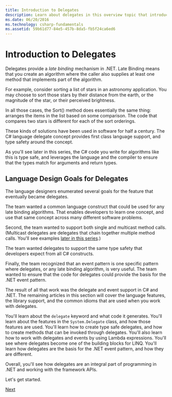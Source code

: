 ```yaml
---
title: Introduction to Delegates
description: Learn about delegates in this overview topic that introduces basic concepts and discusses language design goals for delegates.
ms.date: 06/20/2016
ms.technology: csharp-fundamentals
ms.assetid: 59b61d77-84e5-457b-8da5-fb5f24ca6ed6
---
```


# Introduction to Delegates

Delegates provide a *late binding* mechanism in .NET. Late Binding
means that you create an algorithm where the caller also supplies
at least one method that implements part of the algorithm.

For example, consider sorting a list of stars in an astronomy application.
You may choose to sort those stars by their distance from the earth, or the
magnitude of the star, or their perceived brightness.

In all those cases, the Sort() method does essentially the same thing:
arranges the items in the list based on some comparison. The code that
compares two stars is different for each of the sort orderings.

These kinds of solutions have been used in software for half a century.
The C# language delegate concept provides first class language support,
and type safety around the concept.

As you'll see later in this series, the C# code you write for algorithms
like this is type safe, and leverages the language and the compiler to
ensure that the types match for arguments and return types.

## Language Design Goals for Delegates

The language designers enumerated several goals for the feature that
eventually became delegates.

The team wanted a common language construct that could be used for
any late binding algorithms. That enables developers to learn one
concept, and use that same concept across many different software
problems.

Second, the team wanted to support both single and multicast method
calls. (Multicast delegates are delegates that chain together multiple method calls.
You'll see examples
[later in this series](delegate-class.md).)

The team wanted delegates to support the same type safety that developers
expect from all C# constructs.

Finally, the team recognized that an event pattern is one specific pattern
where delegates, or any late binding algorithm, is very useful. The team
wanted to ensure that the code for delegates could provide the basis for
the .NET event pattern.

The result of all that work was the delegate and event support in C# and
.NET. The remaining articles in this section will cover the language
features, the library support, and the common idioms that are used
when you work with delegates.

You'll learn about the `delegate` keyword and what code it generates. You'll
learn about the features in the `System.Delegate` class, and how those features
are used. You'll learn how to create type safe delegates, and how to create methods
that can be invoked through delegates. You'll also learn how to work with delegates
and events by using Lambda expressions. You'll see where delegates become one of the
building blocks for LINQ. You'll learn how delegates are the basis for the .NET
event pattern, and how they are different.

Overall, you'll see how delegates are an integral part of programming in .NET
and working with the framework APIs.

Let's get started.

[Next](delegate-class.md)
